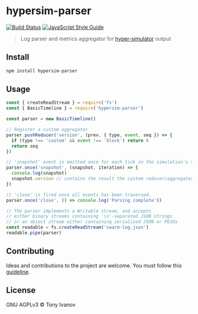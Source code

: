 # hypersim-parser

[![Build Status](https://travis-ci.com/decentstack/hypersim-parser.svg?branch=master)](https://travis-ci.com/decentstack/hypersim-parser)
[![JavaScript Style Guide](https://img.shields.io/badge/code_style-standard-brightgreen.svg)](https://standardjs.com)

> Log parser and metrics aggregator for [hyper-simulator](https://github.com/decentstack/hyper-simulator) output

## <a name="install"></a> Install

```bash
npm install hypersim-parser
```

## <a name="usage"></a> Usage

```js
const { createReadStream } = require('fs')
const { BasicTimeline } = require('hypersim-parser')

const parser = new BasicTimeline()

// Register a custom aggregator
parser.pushReducer('version', (prev, { type, event, seq }) => {
  if (type !== 'custom' && event !== 'block') return 0
  return seq
})

// 'snapshot' event is emitted once for each tick in the simulation's timeline
parser.once('snapshot', (snapshot, iteration) => {
  console.log(snapshot)
  snapshot.version // contains the result the custom reducer/aggregator.
})

// 'close' is fired once all events has been traversed.
parser.once('close', () => console.log('Parsing complete'))

// The parser implements a Writable stream, and accepts
// either binary streams containing '\n'-separated JSON strings
// or an object stream either containing serialized JSON or POJOs
const readable = fs.createReadStream('swarm-log.json')
readable.pipe(parser)
```

## <a name="contribute"></a> Contributing

Ideas and contributions to the project are welcome. You must follow this [guideline](https://github.com/telamon/hypersim-parser/blob/master/CONTRIBUTING.md).

## License

GNU AGPLv3 © Tony Ivanov
